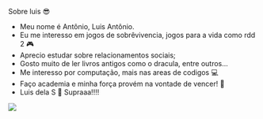  Sobre luis :sunglasses:
- Meu nome é Antônio, Luis Antônio.
- Eu me interesso em jogos de sobrêvivencia, jogos para a vida como rdd 2 :video_game:
- Aprecio estudar sobre relacionamentos sociais;
- Gosto muito de ler livros antigos como o dracula, entre outros...
- Me interesso por computação, mais nas areas de codigos :computer:
- Faço academia e minha força provém na vontade de vencer! 🥇
- Luis dela S 🚗 Supraaa!!!!
<!---
luisbond/luisbond is a ✨ special ✨ repository because its `README.md` (this file) appears on your GitHub profile.
You can click the Preview link to take a look at your changes.
--->
![](https://thumbs.gfycat.com/GoodnaturedJointBettong-max-1mb.gif)
